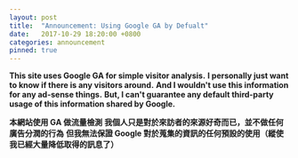 ```yaml
---
layout: post
title:  "Announcement: Using Google GA by Defualt"
date:   2017-10-29 18:20:00 +0800
categories: announcement
pinned: true
---
```


__This site uses Google GA for simple visitor analysis.__
__I personally just want to know if there is any visitors around.__
__And I wouldn't use this information for any ad-sense things.__
__But, I can't guarantee any default third-party usage of this information shared by Google.__

__本網站使用 GA 做流量檢測__
__我個人只是對於來訪者的來源好奇而已，並不做任何廣告分潤的行為__
__但我無法保證 Google 對於蒐集的資訊的任何預設的使用（縱使我已經大量降低取得的訊息了）__
